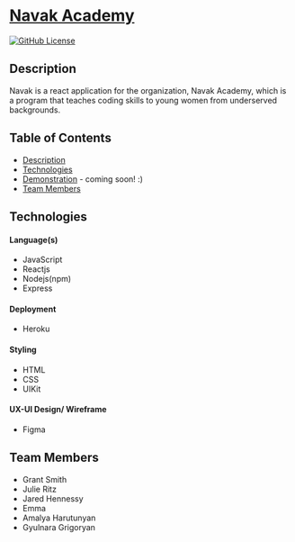 # [Navak Academy]()

[![GitHub License](https://img.shields.io/badge/License-orange.svg)](Develop/License/MIT.md)
<!-- [![GitHub Test](https://img.shields.io/badge/Test-blue.svg)](#test) -->
<!-- can put technologies here as shield icons and their versions -->

## Description 

Navak is a react application for the organization, Navak Academy, which is a program that teaches coding skills to young women from underserved backgrounds.

## Table of Contents

* [Description](#description)
* [Technologies](#technologies)
* [Demonstration](#demonstration) - coming soon! :) 
* [Team Members](#team)


## Technologies

#### Language(s)
* JavaScript
* Reactjs
* Nodejs(npm)
* Express 
#### Deployment
* Heroku
#### Styling 
* HTML
* CSS
* UIKit
#### UX-UI Design/ Wireframe 
* Figma 




<!-- ## Application  -->

<!-- ![Finished Product](./finishedApp.png) -->


<!-- ### About Us -->
<!-- ![Application Gif](https://media.giphy.com/media/S98UevhF3irXh5Hadv/giphy.gif) -->
<!-- 
### About Us
![Application Demo](./public/assets/video.gif) -->


## Team Members
* Grant Smith
* Julie Ritz
* Jared Hennessy 
* Emma
* Amalya Harutunyan 
* Gyulnara Grigoryan

